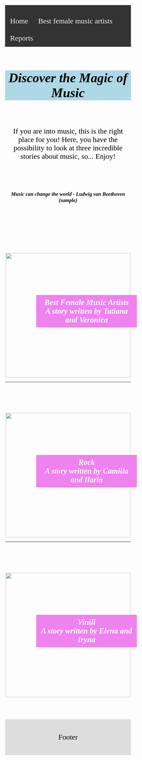 
<html>

<head>

<title>Project</title>

<meta charset="utf-8">

<meta name="viewport" content="width=device-width, initial-scale=1">

<style>

* {

  box-sizing: border-box;

}

 

body {

  margin: 0;

}


.header {

float: centre ;

text-align: center;

}

 

.h1 {

text-align: centre ; }

 

.topnav {

  overflow: hidden;

  background-color: #333;

}

 

.topnav a {

  float: left;

  display: block;

  color: #f2f2f2;

  text-align: center;

  padding: 14px 16px;

  text-decoration: none;

}

.footer {

  padding: 20px;

  text-align: center;

  background: #ddd;

  margin-top: 20px;

}

 
</style>






<div class="topnav">

  <a href="https://veronicacopparoni.github.io/Homepage">Home</a>

  <a href="https://veronicacopparoni.github.io/Best-female-music-artists">Best female music artists</a>

  <a href="https://veronicacopparoni.github.io/Reports/">Reports</a>

</div>



<style>
h1 {
  color: black; 
  font-family: Times new Roman;
  font-size: 300%;
  font-style: italic;
  text-align: center;
  background-color:lightblue;
}



p {
  color: black;
  font-family: Times News Romans;
  font-size: 170%;
  text-align: center
 

}

cite {
  color: black; 
  font-style: Italic; 
  text-align: center;
  font-weight: bold; 
  font-size:70%


</style>

</head>
<body>

<br>

<h1>Discover the Magic of Music</h1>
<br>
<br>

<p>If you are into music, this is the right place for you! Here, you have the possibility to look at three incredible stories about music, so... Enjoy!</p>

<br>
<br>
<br>

<p><cite> Music can change the world -  Ludwig van Beethoven (sample) </cite>

<br>




<html>
<head>

<style>
.text-overlay {
    position: relative;   
    width: 100%;  
}
h4 {
    position: absolute;
    color: white;
    font: bold 25px Georgia;
    padding:10px;       
    top: 100px;
    left: 100px;
    right: 100px;
    width: 80%;
    font-style: italic;
    background-color:violet;
   
}

</style>

<stile>


</stile>


<br>
<br>
<br>
<br>
<br>


<div align="center">
<div class="text-overlay">
<img src="https://i.pinimg.com/564x/25/94/e9/2594e9af44781fba24c7295a232137f0.jpg" weight="400" height="400"/>



<h4>Best Female Music Artists<br/> A story written by Tatiana and Veronica</h4>
</div>
</div>



---------------------------------------


<style>
.text-overlay {
    position: relative;   
    width: 100%;  
}
h4 {
    position: absolute;
    color: white;
    font: bold 25px Georgia;
    padding:10px;       
    top: 100px;
    left: 100px;
    right: 100px;
    width: 80%;
    font-style: italic;
    background-color:violet
}

</style>

<stile>


</stile>


<br>
<br>
<br>
<br>
<br>


<div align="center">
<div class="text-overlay">
<img src="https://i.pinimg.com/originals/f3/a5/3d/f3a53db91f62c0e3c0d1f37f050db342.png" weight="400" height="400"/>



<h4>Rock<br/> A story written by Camilla and Ilaria </h4>
</div>
</div>

--------------------------------



<style>
.text-overlay {
    position: relative;   
    width: 100%;  
}
h4 {
    position: absolute;
    color: white;
    font: bold 25px Georgia;
    padding:10px;       
    top: 100px;
    left: 100px;
    right: 100px;
    width: 80%;
    font-style: italic;
    background-color:violet
}

</style>

<stile>


</stile>


<br>
<br>
<br>
<br>
<br>


<div align="center">
<div class="text-overlay">
<img src="https://i.pinimg.com/564x/94/86/66/948666563cc2cd381940f08f63e2c47e.jpg" weight="400" height="400"/>



<h4>Vinili<br/> A story written by Elena and Iryna </h4>
</div>
</div>


<br>
<br>
<br>


<div class="footer">

  <p>Footer</p>

</div>











 



